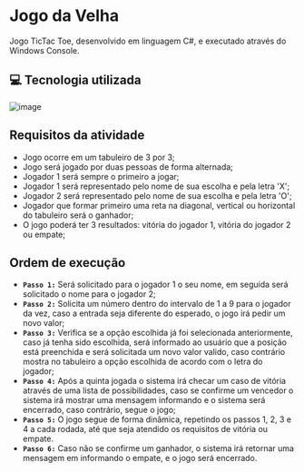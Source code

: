 ﻿# Jogo da Velha
Jogo TicTac Toe, desenvolvido em linguagem C#, e executado através do Windows Console.

💻 Tecnologia utilizada
---------
![image](https://img.shields.io/badge/C%23-239120?style=for-the-badge&logo=c-sharp&logoColor=white)

## Requisitos da atividade
- Jogo ocorre em um tabuleiro de 3 por 3;
- Jogo será jogado por duas pessoas de forma alternada;
- Jogador 1 será sempre o primeiro a jogar;
- Jogador 1 será representado pelo nome de sua escolha e pela letra 'X';
- Jogador 2 será representado pelo nome de sua escolha e pela letra 'O';
- Jogador que formar primeiro uma reta na diagonal, vertical ou horizontal do tabuleiro será o ganhador;
- O jogo poderá ter 3 resultados: vitória do jogador 1, vitória do jogador 2 ou empate;

## Ordem de execução
- <b>`Passo 1:`</b> Será solicitado para o jogador 1 o seu nome, em seguida será solicitado o nome para o jogador 2;
- <b>`Passo 2:`</b> Solicita um número dentro do intervalo de 1 a 9 para o jogador da vez, caso a entrada seja diferente do esperado, o jogo irá pedir um novo valor;
- <b>`Passo 3:`</b> Verifica se a opção escolhida já foi selecionada anteriormente, caso já tenha sido escolhida, será informado ao usuário que a posição está preenchida e será solicitada um novo valor valido, caso contrário mostra no tabuleiro a opção escolhida de acordo com o letra do jogador;
- <b>`Passo 4:`</b> Após a quinta jogada o sistema irá checar um caso de vitória através de uma lista de possibilidades, caso se confirme um vencedor o sistema irá mostrar uma mensagem informando e o sistema será encerrado, caso contrário, segue o jogo;
- <b>`Passo 5:`</b> O jogo segue de forma dinâmica, repetindo os passos 1, 2, 3 e 4 a cada rodada, até que seja atendido os requisitos de vitória ou empate.
- <b>`Passo 6:`</b> Caso não se confirme um ganhador, o sistema irá retornar uma mensagem em informando o empate, e o jogo será encerrado.